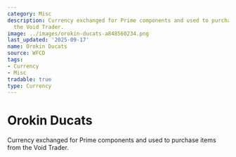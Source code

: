 ```yaml
---
category: Misc
description: Currency exchanged for Prime components and used to purchase items from
  the Void Trader.
image: ../images/orokin-ducats-a848560234.png
last_updated: '2025-09-17'
name: Orokin Ducats
source: WFCD
tags:
- Currency
- Misc
tradable: true
type: Currency
---
```


# Orokin Ducats

Currency exchanged for Prime components and used to purchase items from the Void Trader.

